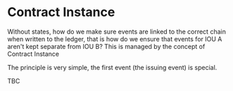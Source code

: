 # Contract Instance 

Without states, how do we make sure events are linked to the correct chain when written to the ledger,
that is how do we ensure that events for IOU A aren't kept separate from IOU B? This is managed by 
the concept of Contract Instance  

The principle is very simple, the first event (the issuing event) is special.
 

TBC